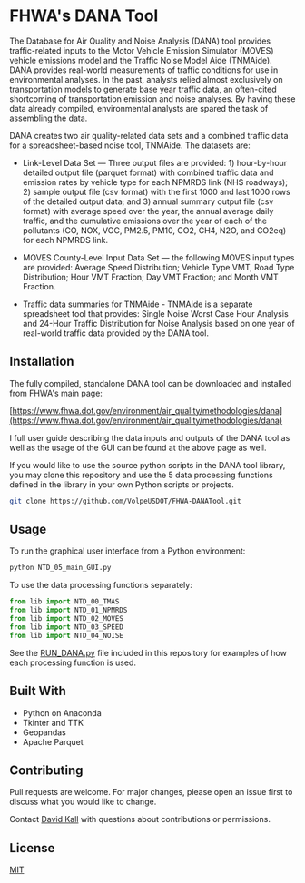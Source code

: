 ﻿# FHWA's DANA Tool

The Database for Air Quality and Noise Analysis (DANA) tool provides traffic-related inputs to the Motor Vehicle Emission Simulator (MOVES) vehicle emissions model and the Traffic Noise Model Aide (TNMAide). DANA provides real-world measurements of traffic conditions for use in environmental analyses. In the past, analysts relied almost exclusively on transportation models to generate base year traffic data, an often-cited shortcoming of transportation emission and noise analyses. By having these data already compiled, environmental analysts are spared the task of assembling the data. 

DANA creates two air quality-related data sets and a combined traffic data for a spreadsheet-based noise tool, TNMAide. The datasets are: 

- Link-Level Data Set — Three output files are provided: 1) hour-by-hour detailed output file (parquet format) with combined traffic data and emission rates by vehicle type for each NPMRDS link (NHS roadways); 2) sample output file (csv format) with the first 1000 and last 1000 rows of the detailed output data; and 3) annual summary output file (csv format) with average speed over the year, the annual average daily traffic, and the cumulative emissions over the year of each of the pollutants (CO, NOX, VOC, PM2.5, PM10, CO2, CH4, N2O, and CO2eq) for each NPMRDS link. 

- MOVES County-Level Input Data Set — the following MOVES input types are provided: Average Speed Distribution; Vehicle Type VMT, Road Type Distribution; Hour VMT Fraction; Day VMT Fraction; and Month VMT Fraction. 

- Traffic data summaries for TNMAide - TNMAide is a separate spreadsheet tool that provides: Single Noise Worst Case Hour Analysis and 24-Hour Traffic Distribution for Noise Analysis based on one year of real-world traffic data provided by the DANA tool.  

## Installation

The fully compiled, standalone DANA tool can be downloaded and installed from FHWA's main page:

[https://www.fhwa.dot.gov/environment/air_quality/methodologies/dana](https://www.fhwa.dot.gov/environment/air_quality/methodologies/dana)

I full user guide describing the data inputs and outputs of the DANA tool as well as the usage of the GUI can be found at the above page as well.

If you would like to use the source python scripts in the DANA tool library, you may clone this repository and use the 5 data processing functions defined in the library in your own Python scripts or projects.
```bash
git clone https://github.com/VolpeUSDOT/FHWA-DANATool.git
```

## Usage
To run the graphical user interface from a Python environment:
```bash
python NTD_05_main_GUI.py
```
To use the data processing functions separately:
```python
from lib import NTD_00_TMAS
from lib import NTD_01_NPMRDS
from lib import NTD_02_MOVES
from lib import NTD_03_SPEED
from lib import NTD_04_NOISE
```
See the [RUN_DANA.py](https://github.com/VolpeUSDOT/FHWA-DANATool/blob/main/RUN_DANA.py) file included in this repository for examples of how each processing function is used.

## Built With
- Python on Anaconda
- Tkinter and TTK
- Geopandas
- Apache Parquet

## Contributing
Pull requests are welcome. For major changes, please open an issue first to discuss what you would like to change. 

Contact [David Kall](mailto:david.kall@dot.gov) with questions about contributions or permissions.

## License
[MIT](https://choosealicense.com/licenses/mit/)
